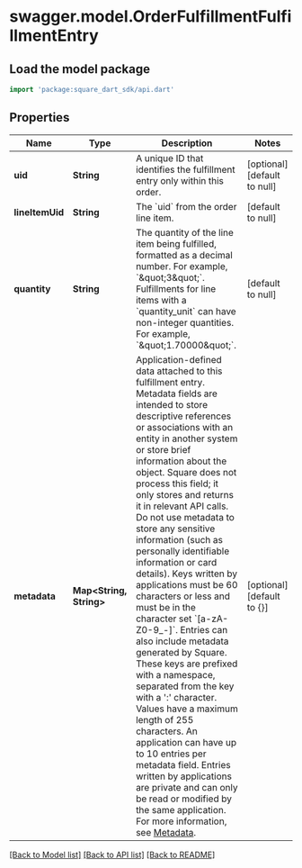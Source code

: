 # swagger.model.OrderFulfillmentFulfillmentEntry

## Load the model package
```dart
import 'package:square_dart_sdk/api.dart'
```

## Properties
Name | Type | Description | Notes
------------ | ------------- | ------------- | -------------
**uid** | **String** | A unique ID that identifies the fulfillment entry only within this order. | [optional] [default to null]
**lineItemUid** | **String** | The &#x60;uid&#x60; from the order line item. | [default to null]
**quantity** | **String** | The quantity of the line item being fulfilled, formatted as a decimal number. For example, &#x60;\&quot;3\&quot;&#x60;. Fulfillments for line items with a &#x60;quantity_unit&#x60; can have non-integer quantities. For example, &#x60;\&quot;1.70000\&quot;&#x60;. | [default to null]
**metadata** | **Map&lt;String, String&gt;** | Application-defined data attached to this fulfillment entry. Metadata fields are intended to store descriptive references or associations with an entity in another system or store brief information about the object. Square does not process this field; it only stores and returns it in relevant API calls. Do not use metadata to store any sensitive information (such as personally identifiable information or card details). Keys written by applications must be 60 characters or less and must be in the character set &#x60;[a-zA-Z0-9_-]&#x60;. Entries can also include metadata generated by Square. These keys are prefixed with a namespace, separated from the key with a &#x27;:&#x27; character. Values have a maximum length of 255 characters. An application can have up to 10 entries per metadata field. Entries written by applications are private and can only be read or modified by the same application. For more information, see [Metadata](https://developer.squareup.com/docs/build-basics/metadata). | [optional] [default to {}]

[[Back to Model list]](../README.md#documentation-for-models) [[Back to API list]](../README.md#documentation-for-api-endpoints) [[Back to README]](../README.md)

